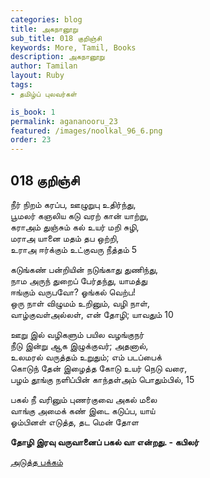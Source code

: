 ```yaml
---
categories: blog
title: அகநானூறு 
sub_title: 018 குறிஞ்சி
keywords: More, Tamil, Books
description: அகநானூறு 
author: Tamilan
layout: Ruby
tags:
- தமிழ்ப் புலவர்கள் 

is_book: 1
permalink: agananooru_23
featured: /images/noolkal_96_6.png
order: 23
---
```



## 018 குறிஞ்சி

நீர் நிறம் கரப்ப, ஊழுறுபு உதிர்ந்து,  
பூமலர் கஞலிய கடு வரற் கான் யாற்று,  
கராஅம் துஞ்சும் கல் உயர் மறி சுழி,  
மராஅ யானை மதம் தப ஒற்றி,  
உராஅ ஈர்க்கும் உட்குவரு நீத்தம் 5

கடுங்கண் பன்றியின் நடுங்காது துணிந்து,  
நாம அருந் துறைப் பேர்தந்து, யாமத்து  
ஈங்கும் வருபவோ? ஓங்கல் வெற்ப!  
ஒரு நாள் விழுமம் உறினும், வழி நாள்,  
வாழ்குவள்அல்லள், என் தோழி; யாவதும் 10

ஊறு இல் வழிகளும் பயில வழங்குநர்  
நீடு இன்று ஆக இழுக்குவர்; அதனால்,  
உலமரல் வருத்தம் உறுதும்; எம் படப்பைக்  
கொடுந் தேன் இழைத்த கோடு உயர் நெடு வரை,  
பழம் தூங்கு நளிப்பின் காந்தள்அம் பொதும்பில், 15

பகல் நீ வரினும் புணர்குவை அகல் மலை  
வாங்கு அமைக் கண் இடை கடுப்ப, யாய்  
ஓம்பினள் எடுத்த, தட மென் தோள

**தோழி இரவு வருவானைப் பகல் வா என்றது. - கபிலர்**

[அடுத்த பக்கம்](agananooru_24)